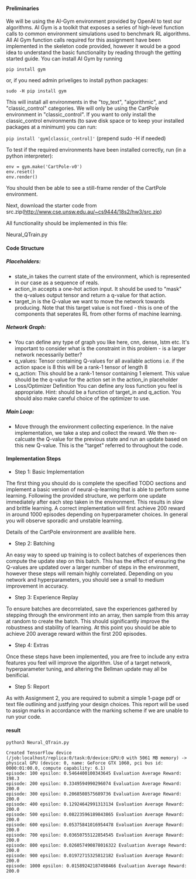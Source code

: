 #### Preliminaries

We will be using the AI-Gym environment provided by OpenAI to test our algorithms. AI Gym is a toolkit that exposes a series of high-level function calls to common environment simulations used to benchmark RL algorithms. All AI Gym function calls required for this assignment have been implemented in the skeleton code provided, however it would be a good idea to understand the basic functionality by reading through the getting started guide.
You can install AI Gym by running

`pip install gym`

or, if you need admin priveliges to install python packages:

`sudo -H pip install gym`

This will install all environments in the "toy_text", "algorithmic", and "classic_control" categories. We will only be using the CartPole environment in "classic_control". If you want to only install the classic_control environments (to save disk space or to keep your installed packages at a minimum) you can run:

`pip install 'gym[classic_control]'`
(prepend sudo -H if needed)

To test if the required environments have been installed correctly, run (in a python interpreter):

```import gym
env = gym.make('CartPole-v0')
env.reset()
env.render()
```
You should then be able to see a still-frame render of the CartPole environment.

Next, download the starter code from src.zip(http://www.cse.unsw.edu.au/~cs9444/18s2/hw3/src.zip)

All functionality should be implemented in this file:

Neural_QTrain.py

#### Code Structure

##### Placeholders:
* state_in takes the current state of the environment, which is represented in our case as a sequence of reals.
* action_in accepts a one-hot action input. It should be used to "mask" the q-values output tensor and return a q-value for that action.
* target_in is the Q-value we want to move the network towards producing. Note that this target value is not fixed - this is one of the components that seperates RL from other forms of machine learning.

##### Network Graph:
* You can define any type of graph you like here, cnn, dense, lstm etc. It's important to consider what is the constraint in this problem - is a larger network necessarily better?
* q_values: Tensor containing Q-values for all available actions i.e. if the action space is 8 this will be a rank-1 tensor of length 8
* q_action: This should be a rank-1 tensor containing 1 element. This value should be the q-value for the action set in the action_in placeholder
* Loss/Optimizer Definition You can define any loss function you feel is appropriate. Hint: should be a function of target_in and q_action. You should also make careful choice of the optimizer to use.

##### Main Loop:
* Move through the environment collecting experience. In the naive implementation, we take a step and collect the reward. We then re-calcuate the Q-value for the previous state and run an update based on this new Q-value. This is the "target" referred to throughout the code.

#### Implementation Steps

* Step 1: Basic Implementation

The first thing you should do is complete the specified TODO sections and implement a basic version of neural-q-learning that is able to perform some learning. Following the provided structure, we perform one update immediately after each step taken in the environment. This results in slow and brittle learning. A correct implementation will first achieve 200 reward in around 1000 episodes depending on hyperparameter choices. In general you will observe sporadic and unstable learning.

Details of the CartPole environment are availible here.

* Step 2: Batching

An easy way to speed up training is to collect batches of experiences then compute the update step on this batch. This has the effect of ensuring the Q-values are updated over a larger number of steps in the environment, however these steps will remain highly correlated. Depending on you network and hyperparameters, you should see a small to medium improvement in accuracy.

* Step 3: Experience Replay

To ensure batches are decorrelated, save the experiences gathered by stepping through the environment into an array, then sample from this array at random to create the batch. This should significantly improve the robustness and stability of learning. At this point you should be able to achieve 200 average reward within the first 200 episodes.

* Step 4: Extras

Once these steps have been implemented, you are free to include any extra features you feel will improve the algorithm. Use of a target network, hyperparameter tuning, and altering the Bellman update may all be benificial.

* Step 5: Report

As with Assignment 2, you are required to submit a simple 1-page pdf or text file outlining and justfying your design choices. This report will be used to assign marks in accordance with the marking scheme if we are unable to run your code.


#### result

`python3 Neural_QTrain.py`

```
Created TensorFlow device (/job:localhost/replica:0/task:0/device:GPU:0 with 5061 MB memory) -> physical GPU (device: 0, name: GeForce GTX 1060, pci bus id: 0000:01:00.0, compute capability: 6.1)
episode: 100 epsilon: 0.5464400100343645 Evaluation Average Reward: 198.3
episode: 200 epsilon: 0.3349594990296074 Evaluation Average Reward: 200.0
episode: 300 epsilon: 0.2068508575689736 Evaluation Average Reward: 200.0
episode: 400 epsilon: 0.12924642991313134 Evaluation Average Reward: 200.0
episode: 500 epsilon: 0.08223596189843865 Evaluation Average Reward: 200.0
episode: 600 epsilon: 0.05375841016954478 Evaluation Average Reward: 200.0
episode: 700 epsilon: 0.03650755122854545 Evaluation Average Reward: 200.0
episode: 800 epsilon: 0.026057490878016322 Evaluation Average Reward: 200.0
episode: 900 epsilon: 0.01972715325812182 Evaluation Average Reward: 200.0
episode: 1000 epsilon: 0.01589242187498466 Evaluation Average Reward: 200.0
```

